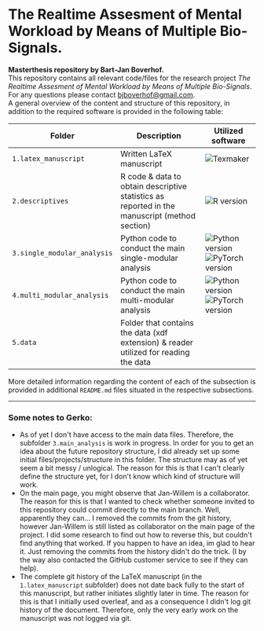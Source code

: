 # The Realtime Assesment of Mental Workload by Means of Multiple Bio-Signals.


**Masterthesis repository by Bart-Jan Boverhof.**  
This repository contains all relevant code/files for the research project *The Realtime Assesment of Mental Workload by Means of Multiple Bio-Signals*. For any questions please contact bjboverhof@gmail.com.  
A general overview of the content and structure of this repository, in addition to the required software is provided in the following table:

| Folder | Description | Utilized software |
| ----------- | ----------- | ----------------- |
| `1.latex_manuscript` | Written LaTeX manuscript | ![Texmaker](https://img.shields.io/badge/Texmaker-%35.0-orange) |
| `2.descriptives` | R code & data to obtain descriptive statistics as reported in the manuscript (method section) | ![R version](https://img.shields.io/badge/R-%33.6-blue) |
| `3.single_modular_analysis` | Python code to conduct the main single-modular analysis | ![Python version](https://img.shields.io/badge/Python-%33.9-yellow) ![PyTorch version](https://img.shields.io/badge/PyTorch-%31.7-green) | 
| `4.multi_modular_analysis` | Python code to conduct the main multi-modular analysis | ![Python version](https://img.shields.io/badge/Python-%33.9-yellow) ![PyTorch version](https://img.shields.io/badge/PyTorch-%31.7-green) | 
| `5.data` | Folder that contains the data (xdf extension) & reader utilized for reading the data | |


More detailed information regarding the content of each of the subsection is provided in additional `README.md` files situated in the respective subsections.

---
### Some notes to Gerko: 
- As of yet I don't have access to the main data files. Therefore, the subfolder `3.main_analysis` is work in progress. In order for you to get an idea about the future repository structure, I did already set up some initial files/projects/structure in this folder. The structure may as of yet seem a bit messy / unlogical. The reason for this is that I can't clearly define the structure yet, for I don't know which kind of structure will work. 
- On the main page, you might observe that Jan-Willem is a collaborator. The reason for this is that I wanted to check whether someone invited to this repository could commit directly to the main branch. Well, apparently they can... I removed the commits from the git history, however Jan-Willem is still listed as collaborator on the main page of the project. I did some research to find out how to reverse this, but couldn't find anything that worked. If you happen to have an idea, im glad to hear it. Just removing the commits from the history didn't do the trick. (I by the way also contacted the GitHub customer service to see if they can help).
- The complete git history of the LaTeX manuscript (in the `1.latex_manuscript` subfolder) does not date back fully to the start of this manuscript, but rather initiates slightly later in time. The reason for this is that I initially used overleaf, and as a consequence I didn't log git history of the document. Therefore, only the very early work on the manuscript was not logged via git. 
